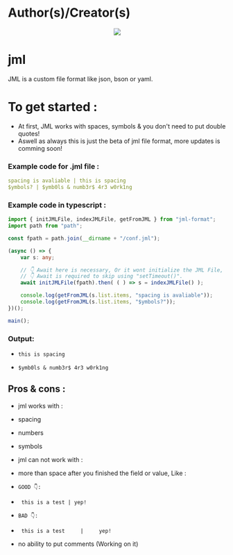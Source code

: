 # Author(s)/Creator(s)
<center><img src="https://discord.c99.nl/widget/theme-3/730699395967877160.png"/></center>

# jml
JML is a custom file format like json, bson or yaml.

# To get started :
- At first, JML works with spaces, symbols & you don't need to put double quotes!
- Aswell as always this is just the beta of jml file format, more updates is comming soon!
### Example code for .jml file :
```yml
spacing is avaliable | this is spacing
$ymbols? | $ymb0ls & numb3r$ 4r3 w0rk1ng
```

### Example code in typescript :
```typescript
import { initJMLFile, indexJMLFile, getFromJML } from "jml-format";
import path from "path";

const fpath = path.join(__dirname + "/conf.jml");

(async () => {
    var s: any;

    // 👇 Await here is necessary, Or it wont initialize the JML File,
    // 👇 Await is required to skip using "setTimeout()".
    await initJMLFile(fpath).then( ( ) => s = indexJMLFile() );

    console.log(getFromJML(s.list.items, "spacing is avaliable"));
    console.log(getFromJML(s.list.items, "$ymbols?"));
})();

main();
```

### Output:
-     this is spacing
-     $ymb0ls & numb3r$ 4r3 w0rk1ng

## Pros & cons :
- jml works with :
-   spacing
-   numbers
-   symbols

- jml can not work with :
-   more than space after you finished the field or value, Like :
-     GOOD 👇:
-      this is a test | yep!
-     BAD 👇:
-      this is a test     |     yep!

-   no ability to put comments (Working on it)